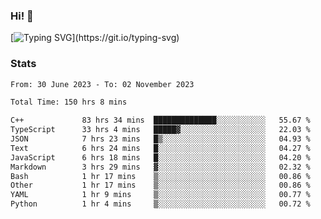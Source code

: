 ### Hi!  👋

[![Typing SVG](https://readme-typing-svg.herokuapp.com?font=Fira+Code&pause=1000&width=435&lines=Hello!+I'm+Texiwustion.)](https://git.io/typing-svg)

### Stats

<!--START_SECTION:waka-->

```txt
From: 30 June 2023 - To: 02 November 2023

Total Time: 150 hrs 8 mins

C++             83 hrs 34 mins  ██████████████░░░░░░░░░░░   55.67 %
TypeScript      33 hrs 4 mins   █████▓░░░░░░░░░░░░░░░░░░░   22.03 %
JSON            7 hrs 23 mins   █▒░░░░░░░░░░░░░░░░░░░░░░░   04.93 %
Text            6 hrs 24 mins   █░░░░░░░░░░░░░░░░░░░░░░░░   04.27 %
JavaScript      6 hrs 18 mins   █░░░░░░░░░░░░░░░░░░░░░░░░   04.20 %
Markdown        3 hrs 29 mins   ▓░░░░░░░░░░░░░░░░░░░░░░░░   02.32 %
Bash            1 hr 17 mins    ▒░░░░░░░░░░░░░░░░░░░░░░░░   00.86 %
Other           1 hr 17 mins    ▒░░░░░░░░░░░░░░░░░░░░░░░░   00.86 %
YAML            1 hr 9 mins     ▒░░░░░░░░░░░░░░░░░░░░░░░░   00.77 %
Python          1 hr 4 mins     ▒░░░░░░░░░░░░░░░░░░░░░░░░   00.72 %
```

<!--END_SECTION:waka-->
